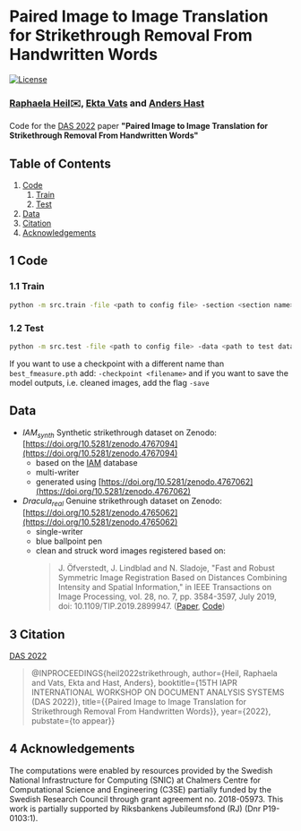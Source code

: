 # Paired Image to Image Translation for Strikethrough Removal From Handwritten Words

[![License](https://img.shields.io/badge/License-MIT-blue.svg?style=flat-square)](https://opensource.org/licenses/MIT)

### [Raphaela Heil](mailto:raphaela.heil@it.uu.se):envelope:, [Ekta Vats](ekta.vats@it.uu.se) and [Anders Hast](anders.hast@it.uu.se)

Code for the [DAS 2022](https://das2022.univ-lr.fr/) paper **"Paired Image to Image Translation for Strikethrough Removal From Handwritten Words"**

## Table of Contents
1. [Code](#code)
    1. [Train](#train)
    2. [Test](#test)
2. [Data](#data)
3. [Citation](#citation)
4. [Acknowledgements](#acknowledgements)


## 1 Code

### 1.1 Train
```bash
python -m src.train -file <path to config file> -section <section name>
```


### 1.2 Test
```bash
python -m src.test -file <path to config file> -data <path to test data>
```

If you want to use a checkpoint with a different name than `best_fmeasure.pth` add: `-checkpoint <filename>` and if you want to save the model outputs, i.e. cleaned images, add the flag `-save`

## Data
- $IAM_{synth}$ Synthetic strikethrough dataset on Zenodo: [https://doi.org/10.5281/zenodo.4767094](https://doi.org/10.5281/zenodo.4767094)
  - based on the [IAM](https://fki.tic.heia-fr.ch/databases/iam-handwriting-database) database
  - multi-writer
  - generated using [https://doi.org/10.5281/zenodo.4767062](https://doi.org/10.5281/zenodo.4767062)
- $Dracula_{real}$ Genuine strikethrough dataset on Zenodo: [https://doi.org/10.5281/zenodo.4765062](https://doi.org/10.5281/zenodo.4765062)
  - single-writer
  - blue ballpoint pen
  - clean and struck word images registered based on:
    >J. Öfverstedt, J. Lindblad and N. Sladoje, "Fast and Robust Symmetric Image Registration Based on Distances Combining Intensity and Spatial Information," in IEEE Transactions on Image Processing, vol. 28, no. 7, pp. 3584-3597, July 2019, doi: 10.1109/TIP.2019.2899947.
    ([Paper](https://ieeexplore.ieee.org/document/8643403), [Code](https://github.com/MIDA-group/py_alpha_amd_release))


## 3 Citation
[DAS 2022](https://das2022.univ-lr.fr/)

>@INPROCEEDINGS{heil2022strikethrough,
  author={Heil, Raphaela and Vats, Ekta and Hast, Anders},
  booktitle={15TH IAPR INTERNATIONAL WORKSHOP ON DOCUMENT ANALYSIS SYSTEMS (DAS 2022)},
  title={{Paired Image to Image Translation for Strikethrough Removal From Handwritten Words}},
  year={2022},
  pubstate={to appear}}


## 4 Acknowledgements 
The computations were enabled by resources provided by the Swedish National Infrastructure for Computing (SNIC) at Chalmers Centre for Computational Science and Engineering (C3SE) partially funded by the Swedish Research Council through grant agreement no. 2018-05973. This work is partially supported by Riksbankens Jubileumsfond (RJ) (Dnr P19-0103:1).